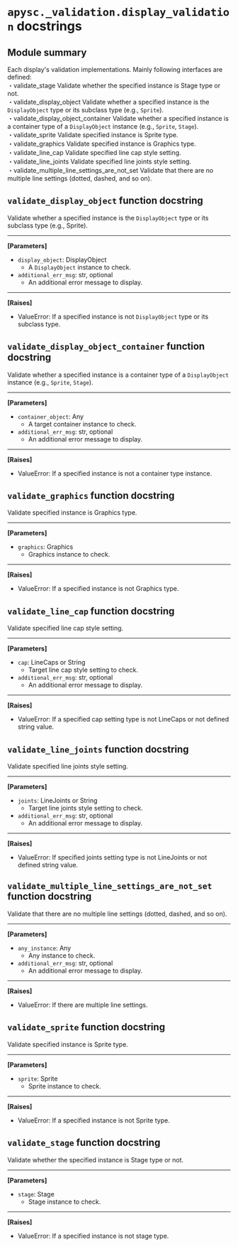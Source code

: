 # `apysc._validation.display_validation` docstrings

## Module summary

Each display's validation implementations. Mainly following interfaces are defined: <br>・validate_stage Validate whether the specified instance is Stage type or not. <br>・validate_display_object Validate whether a specified instance is the `DisplayObject` type or its subclass type (e.g., `Sprite`). <br>・validate_display_object_container Validate whether a specified instance is a container type of a `DisplayObject` instance (e.g., `Sprite`, `Stage`). <br>・validate_sprite Validate specified instance is Sprite type. <br>・validate_graphics Validate specified instance is Graphics type. <br>・validate_line_cap Validate specified line cap style setting. <br>・validate_line_joints Validate specified line joints style setting. <br>・validate_multiple_line_settings_are_not_set Validate that there are no multiple line settings (dotted, dashed, and so on).

## `validate_display_object` function docstring

Validate whether a specified instance is the `DisplayObject` type or its subclass type (e.g., Sprite).<hr>

**[Parameters]**

- `display_object`: DisplayObject
  - A `DisplayObject` instance to check.
- `additional_err_msg`: str, optional
  - An additional error message to display.

<hr>

**[Raises]**

- ValueError: If a specified instance is not `DisplayObject` type or its subclass type.

## `validate_display_object_container` function docstring

Validate whether a specified instance is a container type of a `DisplayObject` instance (e.g., `Sprite`, `Stage`).<hr>

**[Parameters]**

- `container_object`: Any
  - A target container instance to check.
- `additional_err_msg`: str, optional
  - An additional error message to display.

<hr>

**[Raises]**

- ValueError: If a specified instance is not a container type instance.

## `validate_graphics` function docstring

Validate specified instance is Graphics type.<hr>

**[Parameters]**

- `graphics`: Graphics
  - Graphics instance to check.

<hr>

**[Raises]**

- ValueError: If a specified instance is not Graphics type.

## `validate_line_cap` function docstring

Validate specified line cap style setting.<hr>

**[Parameters]**

- `cap`: LineCaps or String
  - Target line cap style setting to check.
- `additional_err_msg`: str, optional
  - An additional error message to display.

<hr>

**[Raises]**

- ValueError: If a specified cap setting type is not LineCaps or not defined string value.

## `validate_line_joints` function docstring

Validate specified line joints style setting.<hr>

**[Parameters]**

- `joints`: LineJoints or String
  - Target line joints style setting to check.
- `additional_err_msg`: str, optional
  - An additional error message to display.

<hr>

**[Raises]**

- ValueError: If specified joints setting type is not LineJoints or not defined string value.

## `validate_multiple_line_settings_are_not_set` function docstring

Validate that there are no multiple line settings (dotted, dashed, and so on).<hr>

**[Parameters]**

- `any_instance`: Any
  - Any instance to check.
- `additional_err_msg`: str, optional
  - An additional error message to display.

<hr>

**[Raises]**

- ValueError: If there are multiple line settings.

## `validate_sprite` function docstring

Validate specified instance is Sprite type.<hr>

**[Parameters]**

- `sprite`: Sprite
  - Sprite instance to check.

<hr>

**[Raises]**

- ValueError: If a specified instance is not Sprite type.

## `validate_stage` function docstring

Validate whether the specified instance is Stage type or not.<hr>

**[Parameters]**

- `stage`: Stage
  - Stage instance to check.

<hr>

**[Raises]**

- ValueError: If a specified instance is not stage type.